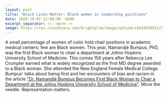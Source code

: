 ```yaml
---
layout: post
title: "Black Lives Matter: Black women in leadership positions"
date: 2020-10-02 12:00:00 -0500
excerpt_separator: <!--more-->
image: https://res.cloudinary.com/brightplum/image/upload/v1642034822/blm-stanford-archive/posts/women-leaders.jpg
---
```


A small percentage of women of color hold chair positions in academic medical centers; few are Black women. This year, Namandjé Bumpus, PhD, was the first Black woman to chair a department at Johns <!--more--> Hopkins University School of Medicine. This comes 156 years after Rebecca Lee Crumpler earned what is widely recognized as the first MD degree awarded to a Black woman. She attended the New England Female Medical College. Bumpus' talks about being first and her encounters of bias and racism in the article ["Dr. Namandjé Bumpus Becomes First Black Woman to Chair a Department at the Johns Hopkins University School of Medicine"][namandje-bumpus]. Move the needle. Representation matters.

[namandje-bumpus]: https://diverseeducation.com/article/188168/
